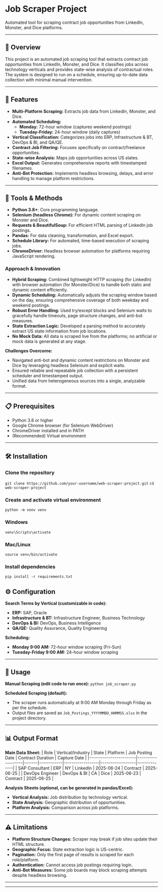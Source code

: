 # Job Scraper Project

Automated tool for scraping contract job opportunities from LinkedIn, Monster, and Dice platforms.

---

## 📖 Overview

This project is an automated job scraping tool that extracts contract job opportunities from LinkedIn, Monster, and Dice. It classifies jobs across technology verticals and provides state-wise analysis of contractual roles. The system is designed to run on a schedule, ensuring up-to-date data collection with minimal manual intervention.

---

## 🚀 Features

- **Multi-Platform Scraping:** Extracts job data from LinkedIn, Monster, and Dice.
- **Automated Scheduling:**  
  - **Monday:** 72-hour window (captures weekend postings)  
  - **Tuesday-Friday:** 24-hour window (daily captures)
- **Vertical Classification:** Categorizes jobs into ERP, Infrastructure & BT, DevOps & BI, and QA/QE.
- **Contract Job Filtering:** Focuses specifically on contract/freelance opportunities.
- **State-wise Analysis:** Maps job opportunities across US states.
- **Excel Output:** Generates comprehensive reports with timestamped filenames.
- **Anti-Bot Protection:** Implements headless browsing, delays, and error handling to manage platform restrictions.

---

## 🧰 Tools & Methods

- **Python 3.8+**: Core programming language.
- **Selenium (headless Chrome):** For dynamic content scraping on Monster and Dice.
- **Requests & BeautifulSoup:** For efficient HTML parsing of LinkedIn job postings.
- **Pandas:** For data cleaning, transformation, and Excel export.
- **Schedule Library:** For automated, time-based execution of scraping jobs.
- **ChromeDriver:** Headless browser automation for platforms requiring JavaScript rendering.

### Approach & Innovation

- **Hybrid Scraping:** Combined lightweight HTTP scraping (for LinkedIn) with browser automation (for Monster/Dice) to handle both static and dynamic content efficiently.
- **Dynamic Scheduling:** Automatically adjusts the scraping window based on the day, ensuring comprehensive coverage of both weekday and weekend postings.
- **Robust Error Handling:** Used try/except blocks and Selenium waits to gracefully handle timeouts, page structure changes, and anti-bot measures.
- **State Extraction Logic:** Developed a parsing method to accurately extract US state information from job locations.
- **No Mock Data:** All data is scraped live from the platforms; no artificial or mock data is generated at any stage.

**Challenges Overcome:**
- Navigated anti-bot and dynamic content restrictions on Monster and Dice by leveraging headless Selenium and explicit waits.
- Ensured reliable and repeatable job collection with a persistent scheduler and timestamped output.
- Unified data from heterogeneous sources into a single, analyzable format.

---

## 📋 Prerequisites

- Python 3.8 or higher
- Google Chrome browser (for Selenium WebDriver)
- ChromeDriver installed and in PATH
- (Recommended) Virtual environment

---

## 🛠️ Installation

### Clone the repository
`git clone https://github.com/your-username/web-scraper-project.git`
`cd web-scraper-project`

### Create and activate virtual environment
`python -m venv venv`

### Windows
`venv\Scripts\activate`

### Mac/Linux
`source venv/bin/activate`

### Install dependencies
`pip install -r requirements.txt`


## ⚙️ Configuration

**Search Terms by Vertical (customizable in code):**
- **ERP:** SAP, Oracle
- **Infrastructure & BT:** Infrastructure Engineer, Business Technology
- **DevOps & BI:** DevOps, Business Intelligence
- **QA/QE:** Quality Assurance, Quality Engineering

**Scheduling:**
- **Monday 9:00 AM:** 72-hour window scraping (Fri-Sun)
- **Tuesday-Friday 9:00 AM:** 24-hour window scraping

---

## 🚀 Usage

**Manual Scraping (edit code to run once):**
`python job_scraper.py`


**Scheduled Scraping (default):**
- The scraper runs automatically at 9:00 AM Monday through Friday as per the schedule.
- Output files are saved as `Job_Postings_YYYYMMDD_HHMMSS.xlsx` in the project directory.

---

## 📊 Output Format

**Main Data Sheet:**
| Role                   | Vertical/Industry | State | Platform   | Job Posting Date | Contract Duration | Capture Date |
|------------------------|-------------------|-------|------------|------------------|------------------|--------------|
| SAP Consultant         | ERP               | NY    | LinkedIn   | 2025-06-24       | Contract         | 2025-06-25   |
| DevOps Engineer        | DevOps & BI       | CA    | Dice       | 2025-06-23       | Contract         | 2025-06-25   |

**Analysis Sheets (optional, can be generated in pandas/Excel):**
- **Vertical Analysis:** Job distribution by technology vertical.
- **State Analysis:** Geographic distribution of opportunities.
- **Platform Analysis:** Comparison across job platforms.

---

## ⚠️ Limitations

- **Platform Structure Changes:** Scraper may break if job sites update their HTML structure.
- **Geographic Focus:** State extraction logic is US-centric.
- **Pagination:** Only the first page of results is scraped for each role/platform.
- **Authentication:** Cannot access job postings requiring login.
- **Anti-Bot Measures:** Some job boards may block scraping attempts despite headless browsing.

---



---


